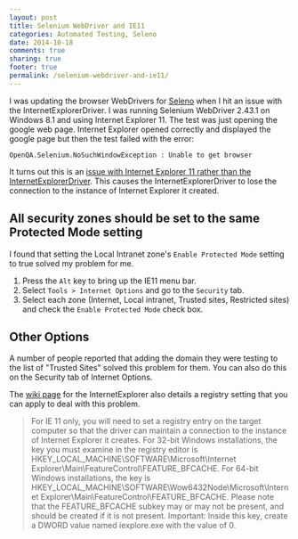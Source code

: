 ```yaml
---
layout: post
title: Selenium WebDriver and IE11
categories: Automated Testing, Seleno
date: 2014-10-18
comments: true
sharing: true
footer: true
permalink: /selenium-webdriver-and-ie11/
---
```


I was updating the browser WebDrivers for [Seleno](https://github.com/TestStack/TestStack.Seleno) when I hit an issue with the InternetExplorerDriver. I was running Selenium WebDriver 2.43.1 on Windows 8.1 and using Internet Explorer 11. The test was just opening the google web page. Internet Explorer opened correctly and displayed the google page but then the test failed with the error:

	OpenQA.Selenium.NoSuchWindowException : Unable to get browser

It turns out this is an [issue with Internet Explorer 11 rather than the InternetExplorerDriver](https://code.google.com/p/selenium/issues/detail?id=6511). This causes the InternetExplorerDriver to lose the connection to the instance of Internet Explorer it created.
<!--excerpt-->

## All security zones should be set to the same Protected Mode setting
I found that setting the Local Intranet zone's `Enable Protected Mode` setting to true solved my problem for me.

1. Press the `Alt` key to bring up the IE11 menu bar.  
2. Select `Tools > Internet Options` and go to the `Security` tab.
3. Select each zone (Internet, Local intranet, Trusted sites, Restricted sites) and check the `Enable Protected Mode` check box.

## Other Options
A number of people reported that adding the domain they were testing to the list of "Trusted Sites" solved this problem for them. You can also do this on the Security tab of Internet Options. 

The [wiki page](https://code.google.com/p/selenium/wiki/InternetExplorerDriver) for the InternetExplorer also details a registry setting that you can apply to deal with this problem.

> For IE 11 only, you will need to set a registry entry on the target computer so that the driver can maintain a connection to the instance of Internet Explorer it creates. For 32-bit Windows installations, the key you must examine in the registry editor is HKEY_LOCAL_MACHINE\SOFTWARE\Microsoft\Internet Explorer\Main\FeatureControl\FEATURE_BFCACHE. For 64-bit Windows installations, the key is HKEY_LOCAL_MACHINE\SOFTWARE\Wow6432Node\Microsoft\Internet Explorer\Main\FeatureControl\FEATURE_BFCACHE. Please note that the FEATURE_BFCACHE subkey may or may not be present, and should be created if it is not present. Important: Inside this key, create a DWORD value named iexplore.exe with the value of 0.




